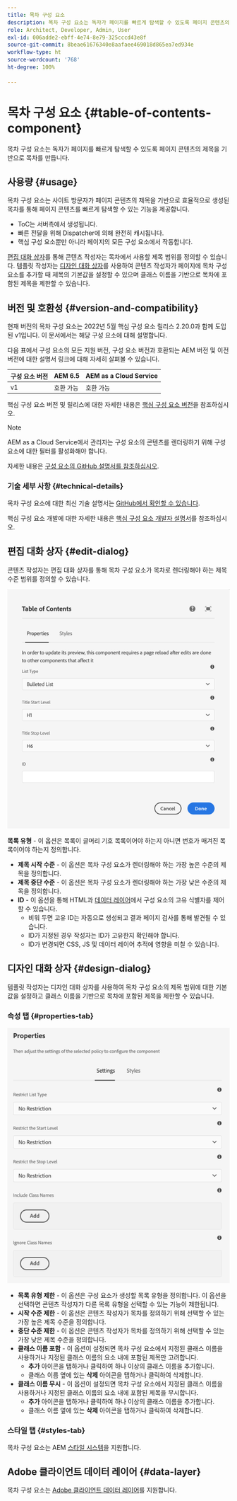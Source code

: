 ```yaml
---
title: 목차 구성 요소
description: 목차 구성 요소는 독자가 페이지를 빠르게 탐색할 수 있도록 페이지 콘텐츠의 제목을 기반으로 목차를 만듭니다.
role: Architect, Developer, Admin, User
exl-id: 006adde2-ebff-4e74-8e79-325cccd43e8f
source-git-commit: 8beae61676340e8aafaee469018d865ea7ed934e
workflow-type: ht
source-wordcount: '768'
ht-degree: 100%

---
```


# 목차 구성 요소 {#table-of-contents-component}

목차 구성 요소는 독자가 페이지를 빠르게 탐색할 수 있도록 페이지 콘텐츠의 제목을 기반으로 목차를 만듭니다.

## 사용량 {#usage}

목차 구성 요소는 사이트 방문자가 페이지 콘텐츠의 제목을 기반으로 효율적으로 생성된 목차를 통해 페이지 콘텐츠를 빠르게 탐색할 수 있는 기능을 제공합니다.

* ToC는 서버측에서 생성됩니다.
* 빠른 전달을 위해 Dispatcher에 의해 완전히 캐시됩니다.
* 핵심 구성 요소뿐만 아니라 페이지의 모든 구성 요소에서 작동합니다.

[편집 대화 상자](#edit-dialog)를 통해 콘텐츠 작성자는 목차에서 사용할 제목 범위를 정의할 수 있습니다. 템플릿 작성자는 [디자인 대화 상자](#design-dialog)를 사용하여 콘텐츠 작성자가 페이지에 목차 구성 요소를 추가할 때 제목의 기본값을 설정할 수 있으며 클래스 이름을 기반으로 목차에 포함된 제목을 제한할 수 있습니다.

## 버전 및 호환성 {#version-and-compatibility}

현재 버전의 목차 구성 요소는 2022년 5월 핵심 구성 요소 릴리스 2.20.0과 함께 도입된 v1입니다. 이 문서에서는 해당 구성 요소에 대해 설명합니다.

다음 표에서 구성 요소의 모든 지원 버전, 구성 요소 버전과 호환되는 AEM 버전 및 이전 버전에 대한 설명서 링크에 대해 자세히 살펴볼 수 있습니다.

| 구성 요소 버전 | AEM 6.5 | AEM as a Cloud Service |
|---|---|---|
| v1 | 호환 가능 | 호환 가능 |

핵심 구성 요소 버전 및 릴리스에 대한 자세한 내용은 [핵심 구성 요소 버전](/help/versions.md)을 참조하십시오.

>[!NOTE]
>
>AEM as a Cloud Service에서 관리자는 구성 요소의 콘텐츠를 렌더링하기 위해 구성 요소에 대한 필터를 활성화해야 합니다.
>
>자세한 내용은 [구성 요소의 GitHub 설명서를 참조하십시오](https://adobe.com/go/aem_cmp_tech_tableofcontents_v1_kr).

### 기술 세부 사항 {#technical-details}

목차 구성 요소에 대한 최신 기술 설명서는 [GitHub에서 확인할 수 있습니다](https://adobe.com/go/aem_cmp_tech_tableofcontents_v1_kr).

핵심 구성 요소 개발에 대한 자세한 내용은 [핵심 구성 요소 개발자 설명서](/help/developing/overview.md)를 참조하십시오.

## 편집 대화 상자 {#edit-dialog}

콘텐츠 작성자는 편집 대화 상자를 통해 목차 구성 요소가 목차로 렌더링해야 하는 제목 수준 범위를 정의할 수 있습니다.

![목차 구성 요소의 편집 대화 상자](/help/assets/tableofcontents-edit.png)

**목록 유형** - 이 옵션은 목록이 글머리 기호 목록이어야 하는지 아니면 번호가 매겨진 목록이어야 하는지 정의합니다.
* **제목 시작 수준** - 이 옵션은 목차 구성 요소가 렌더링해야 하는 가장 높은 수준의 제목을 정의합니다.
* **제목 중단 수준** - 이 옵션은 목차 구성 요소가 렌더링해야 하는 가장 낮은 수준의 제목을 정의합니다.
* **ID** - 이 옵션을 통해 HTML과 [데이터 레이어](/help/developing/data-layer/overview.md)에서 구성 요소의 고유 식별자를 제어할 수 있습니다.
   * 비워 두면 고유 ID는 자동으로 생성되고 결과 페이지 검사를 통해 발견될 수 있습니다.
   * ID가 지정된 경우 작성자는 ID가 고유한지 확인해야 합니다.
   * ID가 변경되면 CSS, JS 및 데이터 레이어 추적에 영향을 미칠 수 있습니다.

## 디자인 대화 상자 {#design-dialog}

템플릿 작성자는 디자인 대화 상자를 사용하여 목차 구성 요소의 제목 범위에 대한 기본값을 설정하고 클래스 이름을 기반으로 목차에 포함된 제목을 제한할 수 있습니다.

### 속성 탭 {#properties-tab}

![빠른 검색 구성 요소의 디자인 대화 상자](/help/assets/tableofcontents-design.png)

* **목록 유형 제한** - 이 옵션은 구성 요소가 생성할 목록 유형을 정의합니다. 이 옵션을 선택하면 콘텐츠 작성자가 다른 목록 유형을 선택할 수 있는 기능이 제한됩니다.
* **시작 수준 제한** - 이 옵션은 콘텐츠 작성자가 목차를 정의하기 위해 선택할 수 있는 가장 높은 제목 수준을 정의합니다.
* **중단 수준 제한** - 이 옵션은 콘텐츠 작성자가 목차를 정의하기 위해 선택할 수 있는 가장 낮은 제목 수준을 정의합니다.
* **클래스 이름 포함** - 이 옵션이 설정되면 목차 구성 요소에서 지정된 클래스 이름을 사용하거나 지정된 클래스 이름의 요소 내에 포함된 제목만 고려합니다.
   * **추가** 아이콘을 탭하거나 클릭하여 하나 이상의 클래스 이름을 추가합니다.
   * 클래스 이름 옆에 있는 **삭제** 아이콘을 탭하거나 클릭하여 삭제합니다.
* **클래스 이름 무시** - 이 옵션이 설정되면 목차 구성 요소에서 지정된 클래스 이름을 사용하거나 지정된 클래스 이름의 요소 내에 포함된 제목을 무시합니다.
   * **추가** 아이콘을 탭하거나 클릭하여 하나 이상의 클래스 이름을 추가합니다.
   * 클래스 이름 옆에 있는 **삭제** 아이콘을 탭하거나 클릭하여 삭제합니다.

### 스타일 탭 {#styles-tab}

목차 구성 요소는 AEM [스타일 시스템](/help/get-started/authoring.md#component-styling)을 지원합니다.

## Adobe 클라이언트 데이터 레이어 {#data-layer}

목차 구성 요소는 [Adobe 클라이언트 데이터 레이어](/help/developing/data-layer/overview.md)를 지원합니다.

